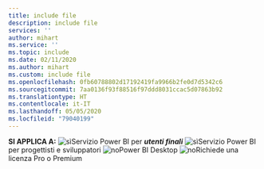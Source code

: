 ```yaml
---
title: include file
description: include file
services: ''
author: mihart
ms.service: ''
ms.topic: include
ms.date: 02/11/2020
ms.author: mihart
ms.custom: include file
ms.openlocfilehash: 0fb60788802d17192419fa9966b2fe0d7d5342c6
ms.sourcegitcommit: 7aa0136f93f88516f97ddd8031ccac5d07863b92
ms.translationtype: HT
ms.contentlocale: it-IT
ms.lasthandoff: 05/05/2020
ms.locfileid: "79040199"
---
```

<Token>**SI APPLICA A:** ![sì](media/yes.png)Servizio Power BI per ***utenti finali*** ![sì](media/yes.png)Servizio Power BI per progettisti e sviluppatori ![no](media/no.png)Power BI Desktop ![no](media/no.png)Richiede una licenza Pro o Premium </Token>